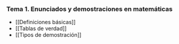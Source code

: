 ### Tema 1. Enunciados y demostraciones en matemáticas
- [[Definiciones básicas]]
- [[Tablas de verdad]]
- [[Tipos de demostración]]
